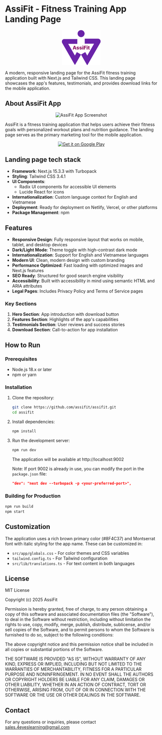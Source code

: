 # AssiFit - Fitness Training App Landing Page

<div align="center">
  <img src="/public/icons/ic_logo.png" alt="AssiFit Logo" width="128" />
</div>

A modern, responsive landing page for the AssiFit fitness training application built with Next.js and Tailwind CSS. This landing page showcases the app's features, testimonials, and provides download links for the mobile application.

## About AssiFit App

<div align="center">
  <img src="/public/images/img_hero.png" alt="AssiFit App Screenshot" width="400" />
</div>


AssiFit is a fitness training application that helps users achieve their fitness goals with personalized workout plans and nutrition guidance. The landing page serves as the primary marketing tool for the mobile application.

<div align="center">
  <a href="https://play.google.com/store/apps/details?id=vn.assifit">
    <img alt="Get it on Google Play" src="https://play.google.com/intl/en_us/badges/static/images/badges/en_badge_web_generic.png" width="240" />
  </a>
</div>


## Landing page tech stack

- **Framework**: Next.js 15.3.3 with Turbopack
- **Styling**: Tailwind CSS 3.4.1
- **UI Components**: 
  - Radix UI components for accessible UI elements
  - Lucide React for icons
- **Internationalization**: Custom language context for English and Vietnamese
- **Deployment**: Ready for deployment on Netlify, Vercel, or other platforms
- **Package Management**: npm

## Features

- **Responsive Design**: Fully responsive layout that works on mobile, tablet, and desktop devices
- **Dark/Light Mode**: Theme toggle with high-contrast dark mode
- **Internationalization**: Support for English and Vietnamese languages
- **Modern UI**: Clean, modern design with custom branding
- **Performance Optimized**: Fast loading with optimized images and Next.js features
- **SEO Ready**: Structured for good search engine visibility
- **Accessibility**: Built with accessibility in mind using semantic HTML and ARIA attributes
- **Legal Pages**: Includes Privacy Policy and Terms of Service pages


### Key Sections

1. **Hero Section**: App introduction with download button
2. **Features Section**: Highlights of the app's capabilities
3. **Testimonials Section**: User reviews and success stories
4. **Download Section**: Call-to-action for app installation

## How to Run

### Prerequisites

- Node.js 18.x or later
- npm or yarn

### Installation

1. Clone the repository:
   ```bash
   git clone https://github.com/assifit/assifit.git
   cd assifit
   ```

2. Install dependencies:
   ```bash
   npm install
   ```

3. Run the development server:
   ```bash
   npm run dev
   ```
   The application will be available at http://localhost:9002

   Note: If port 9002 is already in use, you can modify the port in the `package.json` file:
   ```json
   "dev": "next dev --turbopack -p <your-preferred-port>",
   ```

### Building for Production

```bash
npm run build
npm start
```

## Customization

The application uses a rich brown primary color (#8F4C37) and Montserrat font with italic styling for the app name. These can be customized in:

- `src/app/globals.css` - For color themes and CSS variables
- `tailwind.config.ts` - For Tailwind configuration
- `src/lib/translations.ts` - For text content in both languages

## License

MIT License

Copyright (c) 2025 AssiFit

Permission is hereby granted, free of charge, to any person obtaining a copy
of this software and associated documentation files (the "Software"), to deal
in the Software without restriction, including without limitation the rights
to use, copy, modify, merge, publish, distribute, sublicense, and/or sell
copies of the Software, and to permit persons to whom the Software is
furnished to do so, subject to the following conditions:

The above copyright notice and this permission notice shall be included in all
copies or substantial portions of the Software.

THE SOFTWARE IS PROVIDED "AS IS", WITHOUT WARRANTY OF ANY KIND, EXPRESS OR
IMPLIED, INCLUDING BUT NOT LIMITED TO THE WARRANTIES OF MERCHANTABILITY,
FITNESS FOR A PARTICULAR PURPOSE AND NONINFRINGEMENT. IN NO EVENT SHALL THE
AUTHORS OR COPYRIGHT HOLDERS BE LIABLE FOR ANY CLAIM, DAMAGES OR OTHER
LIABILITY, WHETHER IN AN ACTION OF CONTRACT, TORT OR OTHERWISE, ARISING FROM,
OUT OF OR IN CONNECTION WITH THE SOFTWARE OR THE USE OR OTHER DEALINGS IN THE
SOFTWARE.

## Contact

For any questions or inquiries, please contact sales.4eyeslearning@gmail.com
